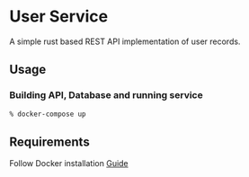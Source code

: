 # User Service

A simple rust based REST API implementation of user records.

## Usage

### Building API, Database and running service

```bash
% docker-compose up
```

## Requirements

Follow Docker installation [Guide](https://https://docs.docker.com/get-docker/)
